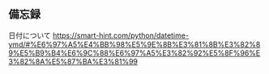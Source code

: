 備忘録
-----
日付について
https://smart-hint.com/python/datetime-ymd/#%E6%97%A5%E4%BB%98%E5%9E%8B%E3%81%8B%E3%82%89%E5%B9%B4%E6%9C%88%E6%97%A5%E3%82%92%E5%8F%96%E3%82%8A%E5%87%BA%E3%81%99
